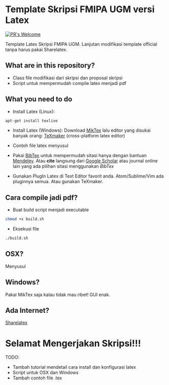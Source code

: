 # Template Skripsi FMIPA UGM versi Latex
[![PR's Welcome](https://img.shields.io/badge/prs-welcome-brightgreen.svg)](http://makeapullrequest.com)

Template Latex Skripsi FMIPA UGM. Lanjutan modifikasi template official tanpa harus pakai Sharelatex. 

## What are in this repository?

- Class file modifikasi dari skripsi dan proposal skripsi
- Script untuk mempermudah compile latex menjadi pdf

## What you need to do

- Install Latex (Linux):
```bash
apt-get install texlive
```

- Install Latex (Windows): Download [MikTex](https://miktex.org/download) lalu editor yang disukai banyak orang: [TeXmaker](http://www.xm1math.net/texmaker/) (cross-platform latex editor)

- Contoh file latex menyusul
- Pakai [BibTex](http://www.bibtex.org/) untuk mempermudah sitasi hanya dengan bantuan [Mendeley](https://www.mendeley.com/downloads). Atau **cite** langsung dari [Google Scholar](https://scholar.google.co.id/) atau journal online lain yang ada pilihan sitasi menggunakan *BibTex*
- Gunakan PlugIn Latex di Text Editor favorit anda. Atom/Sublime/Vim ada pluginnya semua. Atau gunakan TeXmaker.

## Cara compile jadi pdf?

- Buat build script menjadi executable
```bash
chmod +x build.sh
```

- Eksekusi file
```bash
./build.sh
```

## OSX?

Menyusul

## Windows?

Pakai MikTex saja kalau tidak mau ribet! GUI enak.

## Ada Internet?

[Sharelatex](https://www.sharelatex.com)



# Selamat Mengerjakan Skripsi!!!

TODO:
- Tambah tutorial mendetail cara install dan konfigurasi latex
- Script untuk OSX dan Windows
- Tambah contoh file .tex
